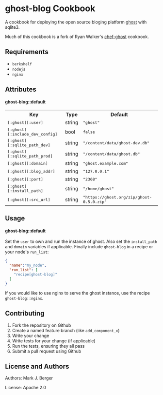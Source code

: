 ghost-blog Cookbook
===================
A cookbook for deploying the open source bloging platform [ghost](https://github.com/tryghost/Ghost) with sqlite3.

Much of this cookbook is a fork of Ryan Walker's [chef-ghost](https://github.com/ryandub/chef-ghost) cookbook.

Requirements
------------
- `berkshelf`
- `nodejs`
- `nginx`

Attributes
----------
#### ghost-blog::default
<table>
  <tr>
    <th>Key</th>
    <th>Type</th>
    <th>Default</th>
  </tr>
  <tr>
    <td><tt>[:ghost][:user]</tt></td>
    <td>string</td>
    <td><tt>"ghost"</tt></td>
  </tr>
  <tr>
    <td><tt>[:ghost][:include_dev_config]</tt></td>
    <td>bool</td>
    <td><tt>false</tt></td>
  </tr>
  <tr>
    <td><tt>[:ghost][:sqlite_path_dev]</tt></td>
    <td>string</td>
    <td><tt>"/content/data/ghost-dev.db"</tt></td>
  </tr>
  <tr>
    <td><tt>[:ghost][:sqlite_path_prod]</tt></td>
    <td>string</td>
    <td><tt>"/content/data/ghost.db"</tt></td>
  </tr>
  <tr>
    <td><tt>[:ghost][:domain]</tt></td>
    <td>string</td>
    <td><tt>"ghost.example.com"</tt></td>
  </tr>
  <tr>
    <td><tt>[:ghost][:blog_addr]</tt></td>
    <td>string</td>
    <td><tt>"127.0.0.1"</tt></td>
  </tr>
  <tr>
	<td><tt>[:ghost][:port]</tt></td>
	<td>string</td>
	<td><tt>"2368"</tt></td>
  </tr>
  <tr>
	<td><tt>[:ghost][:install_path]</tt></td>
	<td>string</td>
	<td><tt>"/home/ghost"</tt></td>
  </tr>
  <tr>
	<td><tt>[:ghost][:src_url]</tt></td>
	<td>string</td>
	<td><tt>"https://ghost.org/zip/ghost-0.5.0.zip"</tt></td>
  <tr>
</table>

Usage
-----
#### ghost-blog::default

Set the `user` to own and run the instance of ghost. Also set the
`install_path` and `domain` variables if applicable. Finally include `ghost-blog`
in a recipe or your node's `run_list`:

```json
{
  "name":"my_node",
  "run_list": [
    "recipe[ghost-blog]"
  ]
}
```

If you would like to use nginx to serve the ghost instance, use the recipe
`ghost-blog::nginx`.

Contributing
------------

1. Fork the repository on Github
2. Create a named feature branch (like `add_component_x`)
3. Write your change
4. Write tests for your change (if applicable)
5. Run the tests, ensuring they all pass
6. Submit a pull request using Github

License and Authors
-------------------
Authors: Mark J. Berger

License: Apache 2.0

